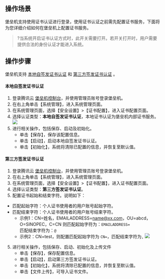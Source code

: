 ## 操作场景
堡垒机支持使用证书认证进行登录，使用证书认证之前需先配置证书服务，下面将为您详细介绍如何在堡垒机上配置证书服务。
>?当系统开启证书认证方式时，此开关需要打开。若开关打开时，用户需要提供合法的身份认证才能进入系统。
## 操作步骤

堡垒机支持 [本地自签发证书认证](#.E6.9C.AC.E5.9C.B0.E8.87.AA.E7.AD.BE.E5.8F.91.E8.AF.81.E4.B9.A6.E8.AF.81.E4.B9.A6) 和 [第三方签发证书认证](#.E7.AC.AC.E4.B8.89.E6.96.B9.E7.AD.BE.E5.8F.91.E8.AF.81.E4.B9.A6.E8.AE.A4.E8.AF.81) 。



#### 本地自签发证书认证

1. 登录腾讯云 [堡垒机控制台](https://console.cloud.tencent.com/dsgc/bh)，并使用管理员账号登录堡垒机。
2. 在右上角单击【系统管理】，进入系统管理页面。
3. 在系统管理页面，选择【安全设置】>【证书配置】，进入证书配置页面。
3. 选择认证类型：**本地自签发证书认证**，本地证书认证为堡垒机内部证书服务。
![](https://main.qcloudimg.com/raw/82cad9472ff80360e0e61ffd102bac2e.png)
4. 进行相关操作，包括保存、启动及初始化。
	- 单击【保存】，保存该配置信息。
	- 单击【启动】，启动本地自签发证书认证。
	- 单击【初始化】，系统将清除已配置的信息，并恢复至默认值。


#### 第三方签发证书认证

1. 登录腾讯云 [堡垒机控制台](https://console.cloud.tencent.com/dsgc/bh)，并使用管理员账号登录堡垒机。
2. 在右上角单击【系统管理】，进入系统管理页面。
3. 在系统管理页面，选择【安全设置】>【证书配置】，进入证书配置页面。
3. 选择认证类型：**第三方签发证书认证**。
4. 配置证书起始和结束字符。说明如下：
 - 匹配起始字符：个人证书使用者的用户账号起始字符。
 - 匹配结束字符：个人证书使用者的用户账号结束字符。
    - 示例1：CN=姓名，EMAILADDRESS=name@xx.com，OU=abcd，O=SINOPEC，C=CN
则匹配起始字符为：`EMAILADDRESS=`    
匹配结束字符为：`@`
    - 示例2：CN=test，则配置匹配起始字符为 `CN=`，匹配结束字符为`,`
![](https://main.qcloudimg.com/raw/730fcb7adf66ab1c267cbd8eb64742a3.png)
5. 进行相关操作，包括保存、启动、初始化及上传文件
	- 单击【保存】，保存配置信息。
	- 单击【启动】，启动第三方签发证书认证。
	- 单击【初始化】，系统将清除已配置的信息，并恢复至默认值。
	- 单击【文件上传】，可导入证书文件。




